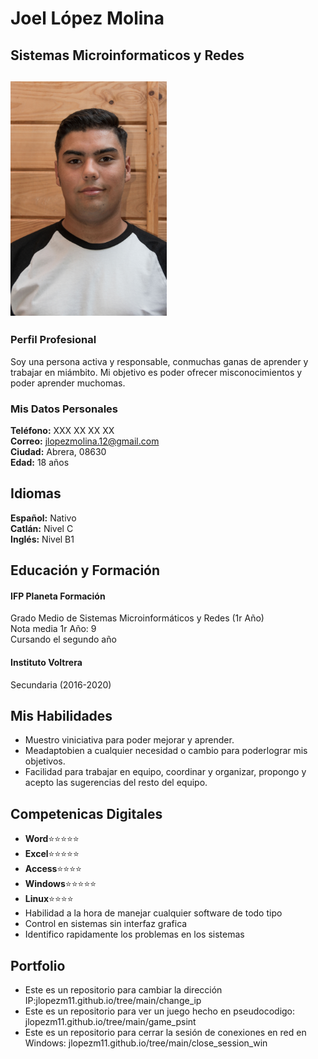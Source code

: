 # Joel López Molina
## Sistemas Microinformaticos y Redes
## <img src="foto.jpg" width=250px>
### Perfil Profesional
Soy una persona activa y responsable, conmuchas ganas de aprender y trabajar en miámbito. Mi objetivo es poder ofrecer misconocimientos y poder aprender muchomas.
### Mis Datos Personales
**Teléfono:** XXX XX XX XX <br />
**Correo:** jlopezmolina.12@gmail.com <br />
**Ciudad:** Abrera, 08630 <br />
**Edad:** 18 años <br />
## Idiomas
**Español:** Nativo <br />
**Catlán:** Nivel C <br />
**Inglés:** Nivel B1 <br />
## Educación y Formación 
#### IFP Planeta Formación <br />
Grado Medio de Sistemas Microinformáticos y Redes (1r Año) <br />
Nota media 1r Año: 9 <br />
Cursando el segundo año <br />
#### Instituto Voltrera
Secundaria (2016-2020) <br />
## Mis Habilidades
- Muestro viniciativa para poder mejorar y aprender.
- Meadaptobien a cualquier necesidad o cambio para poderlograr mis objetivos.
- Facilidad para trabajar en equipo, coordinar y organizar, propongo y acepto las sugerencias del resto del equipo.
## Competenicas Digitales
- **Word**:star::star::star::star::star:
- **Excel**:star::star::star::star::star:
- **Access**:star::star::star::star:
- **Windows**:star::star::star::star::star:
- **Linux**:star::star::star::star:
- Habilidad a la hora de manejar cualquier software de todo tipo
- Control en sistemas sin interfaz grafica
- Identifico rapidamente los problemas en los sistemas
## Portfolio
- Este es un repositorio para cambiar la dirección IP:jlopezm11.github.io/tree/main/change_ip
- Este es un repositorio para ver un juego hecho en pseudocodigo: jlopezm11.github.io/tree/main/game_psint
- Este es un repositorio para cerrar la sesión de conexiones en red en Windows: jlopezm11.github.io/tree/main/close_session_win


